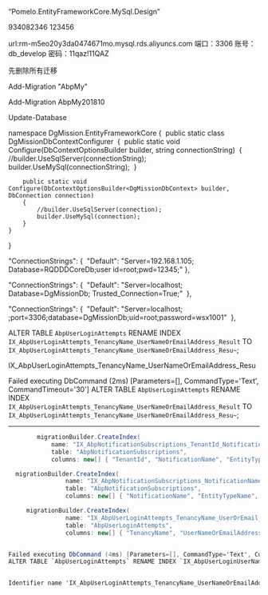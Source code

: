 “Pomelo.EntityFrameworkCore.MySql.Design”

934082346
123456

url:rm-m5eo20y3da0474671mo.mysql.rds.aliyuncs.com
端口：3306
账号：db_develop
密码：11qaz!11QAZ
 
先删除所有迁移

Add-Migration "AbpMy"

Add-Migration AbpMy201810

Update-Database

 
namespace DgMission.EntityFrameworkCore
{
​    public static class DgMissionDbContextConfigurer
​    {
​        public static void Configure(DbContextOptionsBuilder<DgMissionDbContext> builder, string connectionString)
​        {
​            //builder.UseSqlServer(connectionString);
​            builder.UseMySql(connectionString);
​        }

        public static void Configure(DbContextOptionsBuilder<DgMissionDbContext> builder, DbConnection connection)
        {
            //builder.UseSqlServer(connection);
            builder.UseMySql(connection);
        }
    }
}

  "ConnectionStrings": {
​    "Default": "Server=192.168.1.105; Database=RQDDDCoreDb;user id=root;pwd=12345;"
  },



 "ConnectionStrings": {
​        "Default": "Server=localhost; Database=DgMissionDb; Trusted_Connection=True;"
​    },

<add name="Default" connectionString="server=localhost;port=3306;database=sampledb;uid=root;password=***" providerName="MySql.Data.MySqlClient"/>





 "ConnectionStrings": {
​        "Default": "Server=localhost; ;port=3306;database=DgMissionDb;uid=root;password=wsx1001"
​    },



ALTER TABLE `AbpUserLoginAttempts` RENAME INDEX `IX_AbpUserLoginAttempts_TenancyName_UserNameOrEmailAddress_Result` TO `IX_AbpUserLoginAttempts_TenancyName_UserNameOrEmailAddress_Resu~`;

IX_AbpUserLoginAttempts_TenancyName_UserNameOrEmailAddress_Resu

Failed executing DbCommand (2ms) [Parameters=[], CommandType='Text', CommandTimeout='30']
ALTER TABLE `AbpUserLoginAttempts` RENAME INDEX `IX_AbpUserLoginAttempts_TenancyName_UserNameOrEmailAddress_Result` TO `IX_AbpUserLoginAttempts_TenancyName_UserNameOrEmailAddress_Resu~`;







---



```csharp
        migrationBuilder.CreateIndex(
            name: "IX_AbpNotificationSubscriptions_TenantId_NotificationName_EntityTypeName_EntityId_UserId",
            table: "AbpNotificationSubscriptions",
            columns: new[] { "TenantId", "NotificationName", "EntityTypeName", "EntityId", "UserId" });
```




```csharp
  migrationBuilder.CreateIndex(
                name: "IX_AbpNotificationSubscriptions_NotificationName_EntityTypeName_EntityId_UserId",
                table: "AbpNotificationSubscriptions",
                columns: new[] { "NotificationName", "EntityTypeName", "EntityId", "UserId" });
```

```csharp
     migrationBuilder.CreateIndex(
                name: "IX_AbpUserLoginAttempts_TenancyName_UserOrEmail_Result",
                table: "AbpUserLoginAttempts",
                columns: new[] { "TenancyName", "UserNameOrEmailAddress", "Result" });

```







```csharp

Failed executing DbCommand (4ms) [Parameters=[], CommandType='Text', CommandTimeout='30']
ALTER TABLE `AbpUserLoginAttempts` RENAME INDEX `IX_AbpUserLoginUserNameOrEmailAddress_Result` TO `IX_AbpUserLoginAttempts_TenancyName_UserNameOrEmailAddress_Result`;


Identifier name 'IX_AbpUserLoginAttempts_TenancyName_UserNameOrEmailAddress_Result' is too long

```

